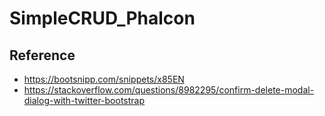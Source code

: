 # SimpleCRUD_Phalcon

## Reference
* https://bootsnipp.com/snippets/x85EN
* https://stackoverflow.com/questions/8982295/confirm-delete-modal-dialog-with-twitter-bootstrap

